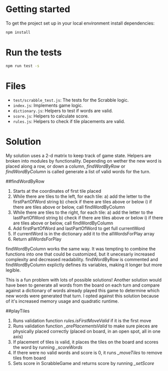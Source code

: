 # Getting started

To get the project set up in your local environment install dependencies:

```bash
npm install
```

# Run the tests

```bash
npm run test -s
```

# Files

- `test/scrabble_test.js`: The tests for the Scrabble logic.
- `index.js`: Implements game logic.
- `dictionary.js`: Helpers to test if words are valid.
- `score.js`: Helpers to calculate score.
- `rules.js`: Helpers to check if tile placements are valid.


# Solution

My solution uses a 2-d matrix to keep track of game state. Helpers are broken into modules by functionality. Depending on wether the new word is placed along a row, or down a column, *findWordByRow* or *findWordByColumn*  is called generate a list of valid words for the turn.


##findWordByRow
1. Starts at the coordinates of first tile placed
2. While there are tiles to the left, for each tile:
  a) add the letter to the firstPartOfWord string
  b) check if there are tiles above or below
    i) if there are tiles above or below, call findWordByColumn
3. While there are tiles to the right, for each tile:
  a) add the letter to the lastPartOfWord string
  b) check if there are tiles above or below
    i) if there are tiles above or below, call findWordByColumn
4. Add firstPartOfWord and lastPartOfWord to get full currentWord
5. If currentWord is in the dictionary add it to the allWordsForPlay array
6. Return allWordsForPlay

findWordByColumn works the same way. It was tempting to combine the functions into one that could be customized, but it unecesariy increased complexity and decreased readability. findWordByRow is commented and findWordByColumn explictly defines its variables, making it longer but more legible.

This is a fun problem with lots of possible solutions! Another solution would have been to generate all words from the board on each turn and compare against a dictionary of words already played this game to determine which new words were generated that turn. I opted against this solution because of it's increased memory usage and quadratic runtime.

##playTiles
1. Runs validation function *rules.isFirstMoveValid* if it is the first move
2. Runs validation function *_arePlacementsValid* to make sure pieces are physically placed correctly (placed on board, in an open spot, all in one axis)
3. If placement of tiles is valid, it places the tiles on the board and scores the word by running *_scoreWords*
4. If there were no valid words and score is 0, it runs *_moveTiles* to remove tiles from board
5. Sets score in ScrabbleGame and returns score by running *_setScore*
